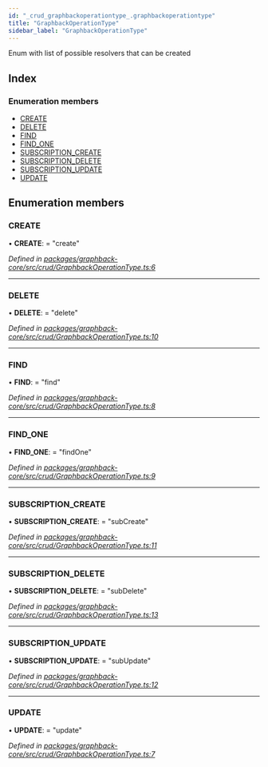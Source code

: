 ```yaml
---
id: "_crud_graphbackoperationtype_.graphbackoperationtype"
title: "GraphbackOperationType"
sidebar_label: "GraphbackOperationType"
---
```


Enum with list of possible resolvers that can be created

## Index

### Enumeration members

* [CREATE](_crud_graphbackoperationtype_.graphbackoperationtype.md#create)
* [DELETE](_crud_graphbackoperationtype_.graphbackoperationtype.md#delete)
* [FIND](_crud_graphbackoperationtype_.graphbackoperationtype.md#find)
* [FIND_ONE](_crud_graphbackoperationtype_.graphbackoperationtype.md#find_one)
* [SUBSCRIPTION_CREATE](_crud_graphbackoperationtype_.graphbackoperationtype.md#subscription_create)
* [SUBSCRIPTION_DELETE](_crud_graphbackoperationtype_.graphbackoperationtype.md#subscription_delete)
* [SUBSCRIPTION_UPDATE](_crud_graphbackoperationtype_.graphbackoperationtype.md#subscription_update)
* [UPDATE](_crud_graphbackoperationtype_.graphbackoperationtype.md#update)

## Enumeration members

###  CREATE

• **CREATE**: = "create"

*Defined in [packages/graphback-core/src/crud/GraphbackOperationType.ts:6](https://github.com/aerogear/graphback/blob/bc616b51/packages/graphback-core/src/crud/GraphbackOperationType.ts#L6)*

___

###  DELETE

• **DELETE**: = "delete"

*Defined in [packages/graphback-core/src/crud/GraphbackOperationType.ts:10](https://github.com/aerogear/graphback/blob/bc616b51/packages/graphback-core/src/crud/GraphbackOperationType.ts#L10)*

___

###  FIND

• **FIND**: = "find"

*Defined in [packages/graphback-core/src/crud/GraphbackOperationType.ts:8](https://github.com/aerogear/graphback/blob/bc616b51/packages/graphback-core/src/crud/GraphbackOperationType.ts#L8)*

___

###  FIND_ONE

• **FIND_ONE**: = "findOne"

*Defined in [packages/graphback-core/src/crud/GraphbackOperationType.ts:9](https://github.com/aerogear/graphback/blob/bc616b51/packages/graphback-core/src/crud/GraphbackOperationType.ts#L9)*

___

###  SUBSCRIPTION_CREATE

• **SUBSCRIPTION_CREATE**: = "subCreate"

*Defined in [packages/graphback-core/src/crud/GraphbackOperationType.ts:11](https://github.com/aerogear/graphback/blob/bc616b51/packages/graphback-core/src/crud/GraphbackOperationType.ts#L11)*

___

###  SUBSCRIPTION_DELETE

• **SUBSCRIPTION_DELETE**: = "subDelete"

*Defined in [packages/graphback-core/src/crud/GraphbackOperationType.ts:13](https://github.com/aerogear/graphback/blob/bc616b51/packages/graphback-core/src/crud/GraphbackOperationType.ts#L13)*

___

###  SUBSCRIPTION_UPDATE

• **SUBSCRIPTION_UPDATE**: = "subUpdate"

*Defined in [packages/graphback-core/src/crud/GraphbackOperationType.ts:12](https://github.com/aerogear/graphback/blob/bc616b51/packages/graphback-core/src/crud/GraphbackOperationType.ts#L12)*

___

###  UPDATE

• **UPDATE**: = "update"

*Defined in [packages/graphback-core/src/crud/GraphbackOperationType.ts:7](https://github.com/aerogear/graphback/blob/bc616b51/packages/graphback-core/src/crud/GraphbackOperationType.ts#L7)*
